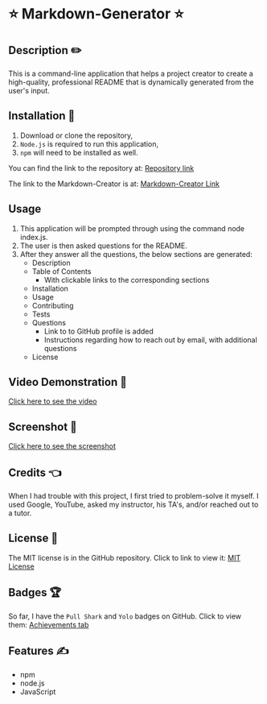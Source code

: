 # ⭐ Markdown-Generator ⭐

## Description ✏️

This is a command-line application that helps a project creator to create a high-quality, professional README that is dynamically generated from the user's input.

## Installation 🔑

1.  Download or clone the repository,
2.  ```Node.js``` is required to run this application,
3.  ```npm``` will need to be installed as well.

You can find the link to the repository at:
[Repository link](https://github.com/123sites/Markdown-Creator.git)

The link to the Markdown-Creator is at:
[Markdown-Creator Link](https://123sites.github.io/Markdown-Creator/)

## Usage

1. This application will be prompted through using the command node index.js.
2. The user is then asked questions for the README.
3. After they answer all the questions, the below sections are generated:
   - Description
   - Table of Contents
     - With clickable links to the corresponding sections
   - Installation
   - Usage
   - Contributing
   - Tests
   - Questions
     - Link to to GitHub profile is added
     - Instructions regarding how to reach out by email, with additional questions
   - License

## Video Demonstration 🎯

[Click here to see the video](https://youtu.be/KA-Af4uWStI)

## Screenshot 🎯

[Click here to see the screenshot](./assets/images/README%20Screenshot.png)

## Credits 👈

When I had trouble with this project, I first tried to problem-solve it myself. I used Google, YouTube, asked my instructor, his TA's, and/or reached out to a tutor.

## License 📝

The MIT license is in the GitHub repository.  Click to link to view it:
[MIT License](https://github.com/123sites/Markdown-Creator/blob/main/LICENSE)

## Badges 🏆

So far, I have the `Pull Shark` and `Yolo` badges on GitHub.  Click to view them:
[Achievements tab](https://github.com/123sites?tab=achievements)

## Features ✍

- npm
- node.js
- JavaScript
